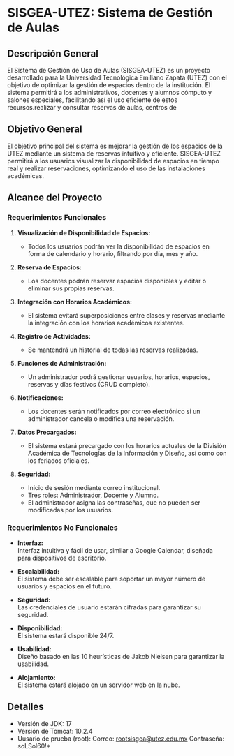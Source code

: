 # SISGEA-UTEZ: Sistema de Gestión de Aulas

## Descripción General

El Sistema de Gestión de Uso de Aulas (SISGEA-UTEZ) es un proyecto desarrollado para la Universidad Tecnológica Emiliano Zapata (UTEZ) con el objetivo de optimizar la gestión de espacios dentro de la institución. El sistema permitirá a los administrativos, docentes y alumnos  cómputo y salones especiales, facilitando así el uso eficiente de estos recursos.realizar y consultar reservas de aulas, centros de

## Objetivo General

El objetivo principal del sistema es mejorar la gestión de los espacios de la UTEZ mediante un sistema de reservas intuitivo y eficiente. SISGEA-UTEZ permitirá a los usuarios visualizar la disponibilidad de espacios en tiempo real y realizar reservaciones, optimizando el uso de las instalaciones académicas.

## Alcance del Proyecto

### Requerimientos Funcionales

1. **Visualización de Disponibilidad de Espacios:**  
   - Todos los usuarios podrán ver la disponibilidad de espacios en forma de calendario y horario, filtrando por día, mes y año.

2. **Reserva de Espacios:**  
   - Los docentes podrán reservar espacios disponibles y editar o eliminar sus propias reservas.

3. **Integración con Horarios Académicos:**  
   - El sistema evitará superposiciones entre clases y reservas mediante la integración con los horarios académicos existentes.

4. **Registro de Actividades:**  
   - Se mantendrá un historial de todas las reservas realizadas.

5. **Funciones de Administración:**  
   - Un administrador podrá gestionar usuarios, horarios, espacios, reservas y días festivos (CRUD completo).

6. **Notificaciones:**  
   - Los docentes serán notificados por correo electrónico si un administrador cancela o modifica una reservación.

7. **Datos Precargados:**  
   - El sistema estará precargado con los horarios actuales de la División Académica de Tecnologías de la Información y Diseño, así como con los feriados oficiales.

8. **Seguridad:**  
   - Inicio de sesión mediante correo institucional.  
   - Tres roles: Administrador, Docente y Alumno.  
   - El administrador asigna las contraseñas, que no pueden ser modificadas por los usuarios.

### Requerimientos No Funcionales

- **Interfaz:**  
  Interfaz intuitiva y fácil de usar, similar a Google Calendar, diseñada para dispositivos de escritorio.

- **Escalabilidad:**  
  El sistema debe ser escalable para soportar un mayor número de usuarios y espacios en el futuro.

- **Seguridad:**  
  Las credenciales de usuario estarán cifradas para garantizar su seguridad.

- **Disponibilidad:**  
  El sistema estará disponible 24/7.

- **Usabilidad:**  
  Diseño basado en las 10 heurísticas de Jakob Nielsen para garantizar la usabilidad.

- **Alojamiento:**  
  El sistema estará alojado en un servidor web en la nube.

## Detalles
  - Versión de JDK: 17
  - Versión de Tomcat: 10.2.4
  - Uusario de prueba (root): 
      Correo: rootsisgea@utez.edu.mx
      Contraseña: soLSol60!*
